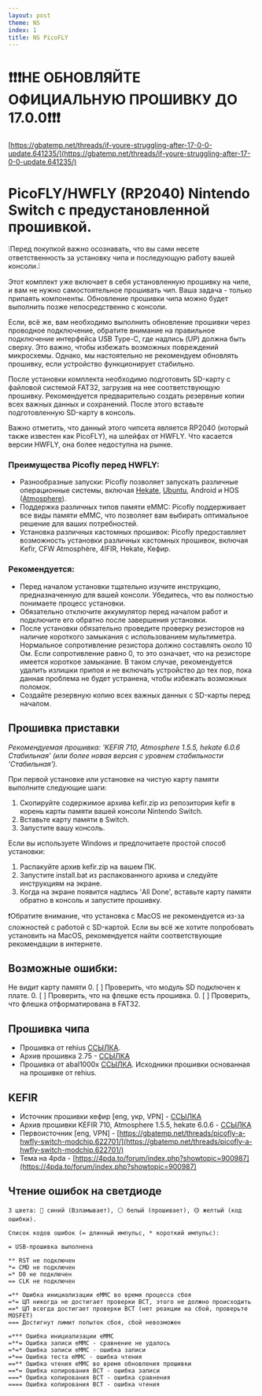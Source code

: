 ```yaml
---
layout: post
theme: NS
index: 1
title: NS PicoFLY
---
```


# ❗❗❗НЕ ОБНОВЛЯЙТЕ ОФИЦИАЛЬНУЮ ПРОШИВКУ ДО 17.0.0❗❗❗

[https://gbatemp.net/threads/if-youre-struggling-after-17-0-0-update.641235/](https://gbatemp.net/threads/if-youre-struggling-after-17-0-0-update.641235/)

# PicoFLY/HWFLY (RP2040) Nintendo Switch с предустановленной прошивкой.

❕Перед покупкой важно осознавать, что вы сами несете ответственность за установку чипа и последующую работу вашей консоли.❕

Этот комплект уже включает в себя установленную прошивку на чипе, и вам не нужно самостоятельное прошивать чип. Ваша задача - только припаять компоненты. Обновление прошивки чипа можно будет выполнить позже непосредственно с консоли.

Если, всё же, вам необходимо выполнить обновление прошивки через проводное подключение, обратите внимание на правильное подключение интерфейса USB Type-C, где надпись (UP) должна быть сверху. Это важно, чтобы избежать возможных повреждений микросхемы. Однако, мы настоятельно не рекомендуем обновлять прошивку, если устройство функционирует стабильно.

После установки комплекта необходимо подготовить SD-карту с файловой системой FAT32, загрузив на нее соответствующую прошивку. Рекомендуется предварительно создать резервные копии всех важных данных и сохранений. После этого вставьте подготовленную SD-карту в консоль.

Важно отметить, что данный этого чипсета является RP2040 (который также известен как PicoFLY), на шлейфах от HWFLY. Что касается версии HWFLY, она более недоступна на рынке.

### Преимущества Picofly перед HWFLY:
* Разнообразные запуски: Picofly позволяет запускать различные операционные системы, включая [Hekate](https://github.com/CTCaer/hekate), [Ubuntu](https://wiki.switchroot.org/), Android и HOS ([Atmosphere](https://github.com/Atmosphere-NX/Atmosphere)).
* Поддержка различных типов памяти eMMC: Picofly поддерживает все виды памяти eMMC, что позволяет вам выбирать оптимальное решение для ваших потребностей.
* Установка различных кастомных прошивок: Picofly предоставляет возможность установки различных кастомных прошивок, включая Kefir, CFW Atmosphére, 4IFIR, Hekate, Кефир.

### Рекомендуется:
* Перед началом установки тщательно изучите инструкцию, предназначенную для вашей консоли. Убедитесь, что вы полностью понимаете процесс установки.
* Обязательно отключите аккумулятор перед началом работ и подключите его обратно после завершения установки.
* После установки обязательно проведите проверку резисторов на наличие короткого замыкания с использованием мультиметра. Нормальное сопротивление резистора должно составлять около 10 Ом. Если сопротивление равно 0, то это означает, что на резисторе имеется короткое замыкание. В таком случае, рекомендуется удалить излишки припоя и не включать устройство до тех пор, пока данная проблема не будет устранена, чтобы избежать возможных поломок.
* Создайте резервную копию всех важных данных с SD-карты перед началом.

## Прошивка приставки

_Рекомендуемая прошивка: 'KEFIR 710, Atmosphere 1.5.5, hekate 6.0.6 Стабильная' (или более новая версия с уровнем стабильности 'Стабильная')._

При первой установке или установке на чистую карту памяти выполните следующие шаги:
1. Скопируйте содержимое архива kefir.zip из репозитория kefir в корень карты памяти вашей консоли Nintendo Switch.
2. Вставьте карту памяти в Switch.
3. Запустите вашу консоль.

Если вы используете Windows и предпочитаете простой способ установки:

1. Распакуйте архив kefir.zip на вашем ПК.
2. Запустите install.bat из распакованного архива и следуйте инструкциям на экране.
3. Когда на экране появится надпись 'All Done', вставьте карту памяти обратно в консоль и запустите прошивку.

    
❗️Обратите внимание, что установка с MacOS не рекомендуется из-за сложностей с работой с SD-картой. Если вы всё же хотите попробовать установить на MacOS, рекомендуется найти соответствующие рекомендации в интернете.

## Возможные ошибки:
Не видит карту памяти
0. [ ]  Проверить, что модуль SD подключен к плате.
0. [ ]  Проверить, что на флешке есть прошивка.
0. [ ]  Проверить, что флешка отформатирована в FAT32.


## Прошивка чипа 

* Прошивка от rehius [ССЫЛКА](https://github.com/rehius/usk/releases).
* Архив прошивка 2.75 - [ССЫЛКА](https://github.com/Rattlhead/rattlhead.github.io/tree/master/PicoFLY/PicoFly_2.75_2023.09.09_08-16)
* Прошивка от abal1000x [ССЫЛКА](https://github.com/abal1000x/usk/tree/abal_version). Исходники прошивки основанная на прошивке от rehius.

## KEFIR
* Источник прошивки кефир [eng, укр, VPN] - [ССЫЛКА](https://codeberg.org/rashevskyv/kefir/releases)
* Архив прошивки KEFIR 710, Atmosphere 1.5.5, hekate 6.0.6 - [ССЫЛКА](https://github.com/Rattlhead/rattlhead.github.io/blob/master/PicoFLY/kefir710.zip)
* Первоисточник [eng, VPN]  - [https://gbatemp.net/threads/picofly-a-hwfly-switch-modchip.622701/](https://gbatemp.net/threads/picofly-a-hwfly-switch-modchip.622701/)
* Тема на 4pda - [https://4pda.to/forum/index.php?showtopic=900987](https://4pda.to/forum/index.php?showtopic=900987)

## Чтение ошибок на светдиоде
    3 цвета: 🔵 синий (Взламывает), ⚪️ белый (прошивает), 🟡 желтый (код ошибки).
    
    Список кодов ошибок (= длинный импульс, * короткий импульс):
    
    = USB-прошивка выполнена
    
    ** RST не подключен
    *= CMD не подключен
    =* D0 не подключен
    == CLK не подключен
    
    =** Ошибка инициализации eMMC во время процесса сбоя
    =*= ЦП никогда не достигает проверки BCT, этого не должно происходить
    ==* ЦП всегда достигает проверки BCT (нет реакции на сбой, проверьте MOSFET)
    === Достигнут лимит попыток сбоя, сбой невозможен
    
    =*** Ошибка инициализации eMMC
    =**= Ошибка записи eMMC - сравнение не удалось
    =*=* Ошибка записи eMMC - ошибка записи
    =*== Ошибка теста eMMC - ошибка чтения
    ==** Ошибка чтения eMMC во время обновления прошивки
    ==*= Ошибка копирования BCT - ошибка записи
    ===* Ошибка копирования BCT - ошибка сравнения
    ==== Ошибка копирования BCT - ошибка чтения


